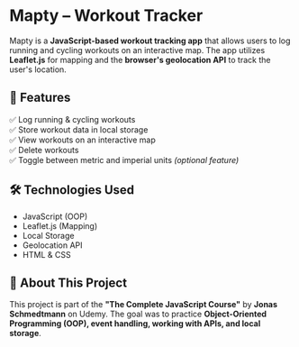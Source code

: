 # Mapty – Workout Tracker

Mapty is a **JavaScript-based workout tracking app** that allows users to log running and cycling workouts on an interactive map. The app utilizes **Leaflet.js** for mapping and the **browser's geolocation API** to track the user's location.

## 🚀 Features

✅ Log running & cycling workouts  
✅ Store workout data in local storage  
✅ View workouts on an interactive map  
✅ Delete workouts  
✅ Toggle between metric and imperial units *(optional feature)*  

## 🛠️ Technologies Used

- JavaScript (OOP)
- Leaflet.js (Mapping)
- Local Storage
- Geolocation API
- HTML & CSS  

## 📖 About This Project

This project is part of the **"The Complete JavaScript Course"** by **Jonas Schmedtmann** on Udemy. The goal was to practice **Object-Oriented Programming (OOP), event handling, working with APIs, and local storage**.
